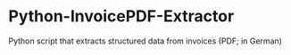 # Python-InvoicePDF-Extractor
Python script that extracts structured data from invoices (PDF; in German)
